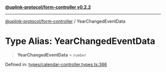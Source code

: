 [**@uplink-protocol/form-controller v0.2.2**](../README.md)

***

[@uplink-protocol/form-controller](../globals.md) / YearChangedEventData

# Type Alias: YearChangedEventData

> **YearChangedEventData** = `number`

Defined in: [types/calendar-controller.types.ts:366](https://github.com/jmkcoder/uplink-protocol-calendar/blob/9a15037d7723ff15fbca8c4cbbcd3a222733e98e/src/types/calendar-controller.types.ts#L366)
